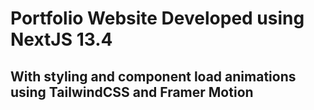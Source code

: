 # Portfolio Website Developed using NextJS 13.4<br />

## With styling and component load animations using TailwindCSS and Framer Motion
